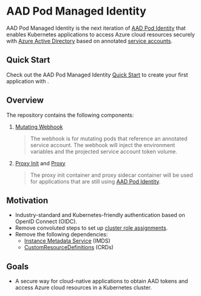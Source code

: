 # AAD Pod Managed Identity

AAD Pod Managed Identity is the next iteration of [AAD Pod Identity][1] that enables Kubernetes applications to access Azure cloud resources securely with [Azure Active Directory][2] based on annotated [service accounts][3].

## Quick Start

Check out the AAD Pod Managed Identity [Quick Start][4] to create your first application with .

## Overview

The repository contains the following components:

1.  [Mutating Webhook][5]
    > The webhook is for mutating pods that reference an annotated service account. The webhook will inject the environment variables and the projected service account token volume.

2.  [Proxy Init][6] and [Proxy][7]
    > The proxy init container and proxy sidecar container will be used for applications that are still using [AAD Pod Identity][1].

## Motivation

*   Industry-standard and Kubernetes-friendly authentication based on OpenID Connect (OIDC).
*   Remove convoluted steps to set up [cluster role assignments][8].
*   Remove the following dependencies:
    *   [Instance Metadata Service][9] (IMDS)
    *   [CustomResourceDefinitions][10] (CRDs)

## Goals

*   A secure way for cloud-native applications to obtain AAD tokens and access Azure cloud resources in a Kubernetes cluster.

<!-- - Ensure backward compatibility when upgrading from [AAD Pod Identity](https://github.com/Azure/aad-pod-identity). -->

[1]: https://github.com/Azure/aad-pod-identity

[2]: https://azure.microsoft.com/en-us/services/active-directory/

[3]: https://kubernetes.io/docs/tasks/configure-pod-container/configure-service-account/

[4]: https://shiny-garbanzo-db6e5930.pages.github.io/quick-start.html

[5]: https://shiny-garbanzo-db6e5930.pages.github.io/concepts.html#mutating-webhook

[6]: https://shiny-garbanzo-db6e5930.pages.github.io/concepts.html#proxy-init

[7]: https://shiny-garbanzo-db6e5930.pages.github.io/concepts.html#proxy

[8]: https://azure.github.io/aad-pod-identity/docs/getting-started/role-assignment/

[9]: https://docs.microsoft.com/en-us/azure/virtual-machines/windows/instance-metadata-service?tabs=windows

[10]: https://kubernetes.io/docs/concepts/extend-kubernetes/api-extension/custom-resources/#customresourcedefinitions
